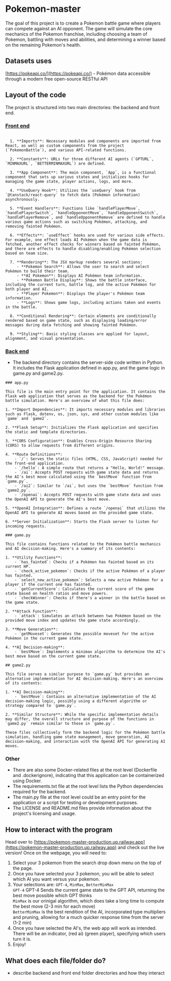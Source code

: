 # Pokemon-master
The goal of this project is to create a Pokemon battle game where players can compete against an AI opponent. The game will simulate the core mechanics of the Pokemon franchise, including choosing a team of Pokemon, battling with moves and abilities, and determining a winner based on the remaining Pokemon's health.

## Datasets uses
[https://pokeapi.co/](https://pokeapi.co/) - Pokémon data accessible through a modern free open-source RESTful API

## Layout of the code
The project is structured into two main directories: the backend and front end.


### <ins>Front end</ins>
```
  
  1. **Imports**: Necessary modules and components are imported from React, as well as custom components from the project (`PokemonBattle`), and various API-related functions.
  
  2. **Constants**: URLs for three different AI agents (`GPTURL`, `MINMAXURL`, `BETTERMINMAXURL`) are defined.
  
  3. **App Component**: The main component, `App`, is a functional component that sets up various states and initializes hooks for managing the game state, player actions, logs, and more.
  
  4. **UseQuery Hook**: Utilizes the `useQuery` hook from `@tanstack/react-query` to fetch data (Pokémon information) asynchronously.
  
  5. **Event Handlers**: Functions like `handlePlayerMove`, `handlePlayerSwitch`, `handleOpponentMove`, `handleOpponentSwitch`, `handlePlayerRemove`, and `handleOpponentRemove` are defined to handle various game actions such as switching Pokémon, attacking, and removing fainted Pokémon.
  
  6. **Effects**: `useEffect` hooks are used for various side effects. For example, one effect loads AI Pokémon when the game data is fetched, another effect checks for winners based on fainted Pokémon, and there are effects to handle disabling/enabling Pokémon selection based on team size.
  
  7. **Rendering**: The JSX markup renders several sections:
     - **Pokemon Search**: Allows the user to search and select Pokémon to build their team.
     - **AI Pokemon**: Displays AI Pokémon team information.
     - **Pokemon Battle Display**: Shows the battle interface, including the current turn, battle log, and the active Pokémon for both player and AI.
     - **Player Pokemon**: Displays the player's Pokémon team information.
     - **Logs**: Shows game logs, including actions taken and events in the battle.
  
  8. **Conditional Rendering**: Certain elements are conditionally rendered based on game state, such as displaying loading/error messages during data fetching and showing fainted Pokémon.
  
  9. **Styling**: Basic styling classes are applied for layout, alignment, and visual presentation.
```
### <ins>Back end</ins>
  - The backend directory contains the server-side code written in Python. It includes the Flask application defined in app.py, and the game logic in game.py and game2.py.
```
### app.py

This file is the main entry point for the application. It contains the Flask web application that serves as the backend for the Pokémon battle simulation. Here's an overview of what this file does:

1. **Import Dependencies**: It imports necessary modules and libraries such as Flask, dotenv, os, json, sys, and other custom modules like `game` and `game2`.

2. **Flask Setup**: Initializes the Flask application and specifies the static and template directories.

3. **CORS Configuration**: Enables Cross-Origin Resource Sharing (CORS) to allow requests from different origins.

4. **Route Definitions**:
    - `/`: Serves the static files (HTML, CSS, JavaScript) needed for the front-end application.
    - `/hello`: A simple route that returns a "Hello, World!" message.
    - `/ai`: Accepts POST requests with game state data and returns the AI's best move calculated using the `bestMove` function from `game.py`.
    - `/ai2`: Similar to `/ai`, but uses the `bestMove` function from `game2.py`.
    - `/openai`: Accepts POST requests with game state data and uses the OpenAI API to generate the AI's best move.

5. **OpenAI Integration**: Defines a route `/openai` that utilizes the OpenAI API to generate AI moves based on the provided game state.

6. **Server Initialization**: Starts the Flask server to listen for incoming requests.

### game.py

This file contains functions related to the Pokémon battle mechanics and AI decision-making. Here's a summary of its contents:

1. **Utility Functions**:
    - `has_fainted`: Checks if a Pokémon has fainted based on its current HP.
    - `check_active_pokemon`: Checks if the active Pokémon of a player has fainted.
    - `select_new_active_pokemon`: Selects a new active Pokémon for a player if the current one has fainted.
    - `getCurrentScore`: Calculates the current score of the game state based on health ratios and move powers.
    - `checkWinner`: Checks if there's a winner in the battle based on the game state.

2. **Attack Function**: 
    - `attack`: Simulates an attack between two Pokémon based on the provided move index and updates the game state accordingly.

3. **Move Generation**:
    - `getMoveset`: Generates the possible moveset for the active Pokémon in the current game state.

4. **AI Decision-making**:
    - `bestMove`: Implements a minimax algorithm to determine the AI's best move based on the current game state.

## game2.py

This file serves a similar purpose to `game.py` but provides an alternative implementation for AI decision-making. Here's an overview of its contents:

1. **AI Decision-making**:
    - `bestMove`: Contains an alternative implementation of the AI decision-making logic, possibly using a different algorithm or strategy compared to `game.py`.

2. **Similar Structure**: While the specific implementation details may differ, the overall structure and purpose of the functions in `game2.py` remain similar to those in `game.py`.

These files collectively form the backend logic for the Pokémon battle simulation, handling game state management, move generation, AI decision-making, and interaction with the OpenAI API for generating AI moves.
```
### Other
- There are also some Docker-related files at the root level (Dockerfile and .dockerignore), indicating that this application can be containerized using Docker.
- The requirements.txt file at the root level lists the Python dependencies required for the backend.
- The main.py file at the root level could be an entry point for the application or a script for testing or development purposes.
- The LICENSE and README.md files provide information about the project's licensing and usage.

## How to interact with the program
Head over to [https://pokemon-master-production.up.railway.app](https://pokemon-master-production.up.railway.app) and check out the live version! 
Once on the webpage, you will need to: 
1. Select your 3 pokemon from the search drop down menu on the top of the page.
2. Once you have selected your 3 pokemon, you will be able to select which AI you want versus your pokemon.
3. Your selections are: `GPT-4`, `MinMax`, `BetterMinMax` <br>
`GPT-4` GPT-4 Sends the current game state to the GPT API, returning the best move possible which GPT thinks <br>
`MinMax` is our orinigal algorithm, which does take a long time to compute the best move (2-3 min for each move) <br>
`BetterMinMax` is the best rendition of the AI, incorporated type multipliers and pruning, allowing for a much quicker response time from the server (1-2 min)
4. Once you have selected the AI's, the web app will work as intended. There will be an indicator, (red ai) (green player), specifying which users turn it is.
5. Enjoy!

## What does each file/folder do?
- describe backend and front end folder directories and how they interact

